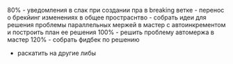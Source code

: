 80% - уведомления в слак при создании пра в breaking ветке
		- перенос о брекйинг изменениях в общее простраснтво
		- собрать идеи для решения проблемы параллельных мержей в мастер с автоинкрементом и построить план ее решения
100% - решить проблему автомержа в мастер
120% - собрать фидбек по решению
- раскатить на другие либы